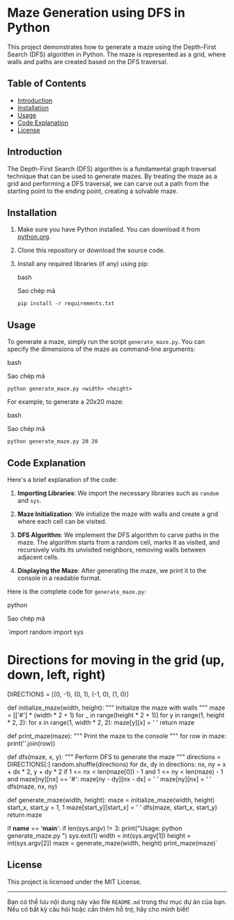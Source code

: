 # Maze Generation using DFS in Python

This project demonstrates how to generate a maze using the Depth-First Search (DFS) algorithm in Python. The maze is represented as a grid, where walls and paths are created based on the DFS traversal.

## Table of Contents

-   [Introduction](#introduction)
-   [Installation](#installation)
-   [Usage](#usage)
-   [Code Explanation](#code-explanation)
-   [License](#license)

## Introduction

The Depth-First Search (DFS) algorithm is a fundamental graph traversal technique that can be used to generate mazes. By treating the maze as a grid and performing a DFS traversal, we can carve out a path from the starting point to the ending point, creating a solvable maze.

## Installation

1.  Make sure you have Python installed. You can download it from [python.org](https://www.python.org/).
    
2.  Clone this repository or download the source code.
    
3.  Install any required libraries (if any) using pip:
    
    bash
    
    Sao chép mã
    
    `pip install -r requirements.txt` 
    

## Usage

To generate a maze, simply run the script `generate_maze.py`. You can specify the dimensions of the maze as command-line arguments:

bash

Sao chép mã

`python generate_maze.py <width> <height>` 

For example, to generate a 20x20 maze:

bash

Sao chép mã

`python generate_maze.py 20 20` 

## Code Explanation

Here's a brief explanation of the code:

1.  **Importing Libraries**: We import the necessary libraries such as `random` and `sys`.
    
2.  **Maze Initialization**: We initialize the maze with walls and create a grid where each cell can be visited.
    
3.  **DFS Algorithm**: We implement the DFS algorithm to carve paths in the maze. The algorithm starts from a random cell, marks it as visited, and recursively visits its unvisited neighbors, removing walls between adjacent cells.
    
4.  **Displaying the Maze**: After generating the maze, we print it to the console in a readable format.
    

Here is the complete code for `generate_maze.py`:

python

Sao chép mã

`import random
import sys

# Directions for moving in the grid (up, down, left, right)
DIRECTIONS = [(0, -1), (0, 1), (-1, 0), (1, 0)]

def initialize_maze(width, height):
    """ Initialize the maze with walls """
    maze = [['#'] * (width * 2 + 1) for _ in range(height * 2 + 1)]
    for y in range(1, height * 2, 2):
        for x in range(1, width * 2, 2):
            maze[y][x] = ' '
    return maze

def print_maze(maze):
    """ Print the maze to the console """
    for row in maze:
        print(''.join(row))

def dfs(maze, x, y):
    """ Perform DFS to generate the maze """
    directions = DIRECTIONS[:]
    random.shuffle(directions)
    for dx, dy in directions:
        nx, ny = x + dx * 2, y + dy * 2
        if 1 <= nx < len(maze[0]) - 1 and 1 <= ny < len(maze) - 1 and maze[ny][nx] == '#':
            maze[ny - dy][nx - dx] = ' '
            maze[ny][nx] = ' '
            dfs(maze, nx, ny)

def generate_maze(width, height):
    maze = initialize_maze(width, height)
    start_x, start_y = 1, 1
    maze[start_y][start_x] = ' '
    dfs(maze, start_x, start_y)
    return maze

if __name__ == '__main__':
    if len(sys.argv) != 3:
        print("Usage: python generate_maze.py <width> <height>")
        sys.exit(1)
    width = int(sys.argv[1])
    height = int(sys.argv[2])
    maze = generate_maze(width, height)
    print_maze(maze)` 

## License

This project is licensed under the MIT License.

* * *

Bạn có thể lưu nội dung này vào file `README.md` trong thư mục dự án của bạn. Nếu có bất kỳ câu hỏi hoặc cần thêm hỗ trợ, hãy cho mình biết!

